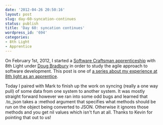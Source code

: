 ```yaml
---
date: '2012-04-26 20:50:16'
layout: post
slug: day-60-syncation-continues
status: publish
title: 'Day 60: syncation continues'
wordpress_id: '694'
categories:
- 8th Light
- Apprentice
---
```


On February 1st, 2012, I started a [Software Craftsman apprenticeship](http://www.8thlight.com/apprenticeship) with 8th Light under [Doug Bradbury](http://www.8thlight.com/our-team/doug-bradbury) in order to study the agile approach to software development. This post is one of [a series about my experience at 8th light as an apprentice](http://blog.cymen.org/category/8th-light/apprentice/).



Today I paired with Mark to finish up the work on syncing (really a one way pull) of some data from one system to another system. It was mostly straight forward however we ran into some odd bugs and learned that .to_json takes a :method argument that specifies what methods should be run on the object being converted to JSON. Otherwise it ignores those methods and you get nil values which isn't fun at all. Thanks to Kevin for pointing that out to us!
